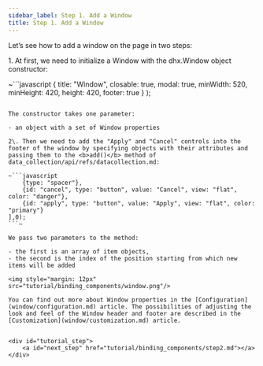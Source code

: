 ```yaml
---
sidebar_label: Step 1. Add a Window
title: Step 1. Add a Window
---          
```


Let’s see how to add a window on the page in two steps: 

1\. At first, we need to initialize a Window with the dhx.Window object constructor:

~```javascript
	{
    	title: "Window", 
        closable: true, 
        modal: true, 
		minWidth: 520, 
        minHeight: 420, 
        height: 420, 
		footer: true
	}
);
```~

The constructor takes one parameter:

- an object with a set of Window properties

2\. Then we need to add the "Apply" and "Cancel" controls into the footer of the window by specifying objects with their attributes and passing them to the <b>add()</b> method of data_collection/api/refs/datacollection.md:

~```javascript
    {type: "spacer"},
    {id: "cancel", type: "button", value: "Cancel", view: "flat", color: "danger"},
    {id: "apply", type: "button", value: "Apply", view: "flat", color: "primary"}
],0);
```~

We pass two parameters to the method:

- the first is an array of item objects,
- the second is the index of the position starting from which new items will be added
 
<img style="margin: 12px" src="tutorial/binding_components/window.png"/> 
 
You can find out more about Window properties in the [Configuration](window/configuration.md) article. The possibilities of adjusting the look and feel of the Window header and footer are described in the
[Customization](window/customization.md) article.


<div id="tutorial_step">
    <a id="next_step" href="tutorial/binding_components/step2.md"></a>
</div>










